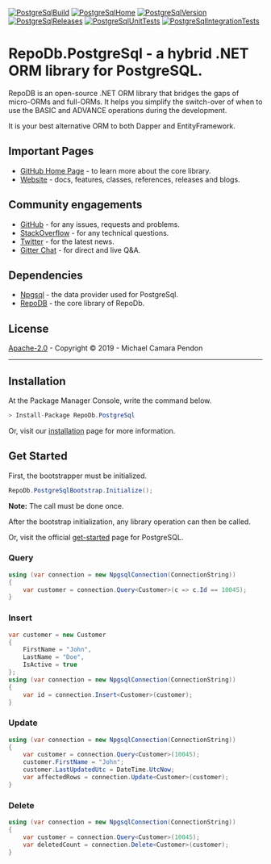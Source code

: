 [![PostgreSqlBuild](https://img.shields.io/appveyor/ci/mikependon/repodb-xb4rk?style=flat-square&logo=appveyor)](https://ci.appveyor.com/project/mikependon/repodb-xb4rk)
[![PostgreSqlHome](https://img.shields.io/badge/home-github-important?style=flat-square&logo=github)](https://github.com/mikependon/RepoDB)
[![PostgreSqlVersion](https://img.shields.io/nuget/v/RepoDb.PostgreSql?style=flat-square&logo=nuget)](https://www.nuget.org/packages/RepoDb.PostgreSql)
[![PostgreSqlReleases](https://img.shields.io/badge/releases-core-important?style=flat-square&logo=nuget)](http://repodb.net/release/postgresql)
[![PostgreSqlUnitTests](https://img.shields.io/appveyor/tests/mikependon/repodb-a63f5?style=flat-square&logo=appveyor&label=unit%20tests)](https://ci.appveyor.com/project/mikependon/repodb-a63f5/build/tests)
[![PostgreSqlIntegrationTests](https://img.shields.io/appveyor/tests/mikependon/repodb-uf6o7?style=flat-square&logo=appveyor&label=integration%20tests)](https://ci.appveyor.com/project/mikependon/repodb-uf6o7/build/tests)

# RepoDb.PostgreSql - a hybrid .NET ORM library for PostgreSQL.

RepoDB is an open-source .NET ORM library that bridges the gaps of micro-ORMs and full-ORMs. It helps you simplify the switch-over of when to use the BASIC and ADVANCE operations during the development.

It is your best alternative ORM to both Dapper and EntityFramework.

## Important Pages

- [GitHub Home Page](https://github.com/mikependon/RepoDB) - to learn more about the core library.
- [Website](http://repodb.net) - docs, features, classes, references, releases and blogs.

## Community engagements

- [GitHub](https://github.com/mikependon/RepoDB/issues) - for any issues, requests and problems.
- [StackOverflow](https://stackoverflow.com/search?q=RepoDB) - for any technical questions.
- [Twitter](https://twitter.com/search?q=%23repodb) - for the latest news.
- [Gitter Chat](https://gitter.im/RepoDB/community) - for direct and live Q&A.

## Dependencies

- [Npgsql](https://www.nuget.org/packages/Npgsql/) - the data provider used for PostgreSql.
- [RepoDB](https://www.nuget.org/packages/RepoDb.SqLite/) - the core library of RepoDb.

## License

[Apache-2.0](http://apache.org/licenses/LICENSE-2.0.html) - Copyright © 2019 - Michael Camara Pendon

--------

## Installation

At the Package Manager Console, write the command below.

```csharp
> Install-Package RepoDb.PostgreSql
```

Or, visit our [installation](http://repodb.net/tutorial/installation) page for more information.

## Get Started

First, the bootstrapper must be initialized.

```csharp
RepoDb.PostgreSqlBootstrap.Initialize();
```

**Note:** The call must be done once.

After the bootstrap initialization, any library operation can then be called.

Or, visit the official [get-started](http://repodb.net/tutorial/get-started-postgresql) page for PostgreSQL.

### Query

```csharp
using (var connection = new NpgsqlConnection(ConnectionString))
{
	var customer = connection.Query<Customer>(c => c.Id == 10045);
}
```

### Insert

```csharp
var customer = new Customer
{
	FirstName = "John",
	LastName = "Doe",
	IsActive = true
};
using (var connection = new NpgsqlConnection(ConnectionString))
{
	var id = connection.Insert<Customer>(customer);
}
```

### Update

```csharp
using (var connection = new NpgsqlConnection(ConnectionString))
{
	var customer = connection.Query<Customer>(10045);
	customer.FirstName = "John";
	customer.LastUpdatedUtc = DateTime.UtcNow;
	var affectedRows = connection.Update<Customer>(customer);
}
```

### Delete

```csharp
using (var connection = new NpgsqlConnection(ConnectionString))
{
	var customer = connection.Query<Customer>(10045);
	var deletedCount = connection.Delete<Customer>(customer);
}
```
